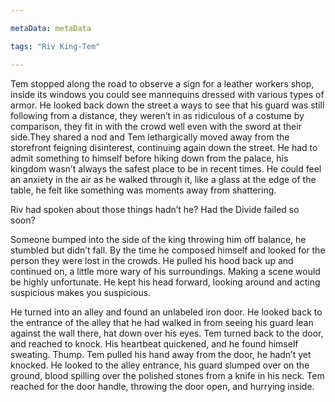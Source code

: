```yaml
---

metaData: metaData

tags: "Riv King-Tem"

---
```


Tem stopped along the road to observe a sign for a leather workers shop, inside its windows you could see mannequins dressed with various types of armor. He looked back down the street a ways to see that his guard was still following from a distance, they weren’t in as ridiculous of a costume by comparison, they fit in with the crowd well even with the sword at their side.They shared a nod and Tem lethargically moved away from the storefront feigning disinterest, continuing again down the street. He had to admit something to himself before hiking down from the palace, his kingdom wasn’t always the safest place to be in recent times. He could feel an anxiety in the air as he walked through it, like a glass at the edge of the table, he felt like something was moments away from shattering. 

Riv had spoken about those things hadn’t he? Had the Divide failed so soon? 

Someone bumped into the side of the king throwing him off balance, he stumbled but didn’t fall. By the time he composed himself and looked for the person they were lost in the crowds. He pulled his hood back up and continued on, a little more wary of his surroundings. Making a scene would be highly unfortunate. He kept his head forward, looking around and acting suspicious makes you suspicious. 

He turned into an alley and found an unlabeled iron door. He looked back to the entrance of the alley that he had walked in from seeing his guard lean against the wall there, hat down over his eyes. Tem turned back to the door, and reached to knock. His heartbeat quickened, and he found himself sweating. Thump. Tem pulled his hand away from the door, he hadn’t yet knocked. He looked to the alley entrance, his guard slumped over on the ground, blood spilling over the polished stones from a knife in his neck. Tem reached for the door handle, throwing the door open, and hurrying inside.